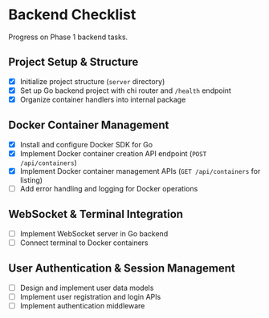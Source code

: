 # Backend Checklist

Progress on Phase 1 backend tasks.

## Project Setup & Structure
- [x] Initialize project structure (`server` directory)
- [x] Set up Go backend project with chi router and `/health` endpoint
- [x] Organize container handlers into internal package

## Docker Container Management
- [x] Install and configure Docker SDK for Go
- [x] Implement Docker container creation API endpoint (`POST /api/containers`)
- [x] Implement Docker container management APIs (`GET /api/containers` for listing)
- [ ] Add error handling and logging for Docker operations

## WebSocket & Terminal Integration
- [ ] Implement WebSocket server in Go backend
- [ ] Connect terminal to Docker containers

## User Authentication & Session Management
- [ ] Design and implement user data models
- [ ] Implement user registration and login APIs
- [ ] Implement authentication middleware
